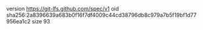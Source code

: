 version https://git-lfs.github.com/spec/v1
oid sha256:2a8396639a683b0f16f7df4009c44cd38796db8c979a7b5f19bf1d77956ea1c2
size 93
